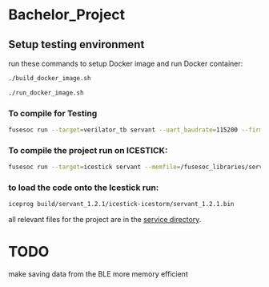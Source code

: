 # Bachelor_Project

## Setup testing environment

run these commands to setup Docker image and run Docker container:

```bash 
./build_docker_image.sh

./run_docker_image.sh
```

### To compile for Testing

```bash 
fusesoc run --target=verilator_tb servant --uart_baudrate=115200 --firmware=${SERV}/sw/simple_BLE.hex
```

### To compile the project run on ICESTICK:
```bash
fusesoc run --target=icestick servant --memfile=/fusesoc_libraries/serv/sw/simple_BLE.hex
```

### to load the code onto the Icestick run:
```bash
iceprog build/servant_1.2.1/icestick-icestorm/servant_1.2.1.bin
```

all relevant files for the project are in the 
[service directory](https://github.com/TopTortoise/Bachelor_Project/tree/main/fusesoc_libraries/serv/service).


# TODO

make saving data from the BLE more memory efficient


